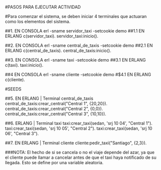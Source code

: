 #PASOS PARA EJECUTAR ACTIVIDAD

#Para comenzar el sistema, se deben iniciar 4 terminales que actuaran como los elementos del sistema.

##1. EN CONSOLA
    erl -sname servidor_taxi -setcookie demo
##1.1 EN ERLANG
    c(servidor_taxi).
    servidor_taxi:inicio().

##2. EN CONSOLA
    erl -sname central_de_taxis -setcookie demo
##2.1 EN ERLANG
    c(central_de_taxis).
    central_de_taxis:inicio().

##3. EN CONSOLA
    erl -sname taxi -setcookie demo
##3.1 EN ERLANG
    c(taxi).
    taxi:inicio().

##4 EN CONSOLA
    erl -sname cliente -setcookie demo
#$4.1 EN ERLANG
    c(cliente).

#SEEDS

##5. EN ERLANG | Terminal central_de_taxis
    central_de_taxis:crear_central("Central 1", {20,20}).
    central_de_taxis:crear_central("Central 2", {0,0}).
    central_de_taxis:crear_central("Central 3", {10,10}).

##6. ERLANG | Terminal taxi
    taxi:crear_taxi(sedan, 'srj 10 04', "Central 1").
    taxi:crear_taxi(sedan, 'srj 10 05', "Central 2").
    taxi:crear_taxi(sedan, 'srj 10 06', "Central 3").

##7. EN ERLANG | Terminal cliente
    cliente:pedir_taxi("Santiago", {2,3}).

###NOTA: El hecho de si se cancela o no el viaje depende del azar, ya que el cliente puede llamar a cancelar antes de que el taxi haya notificado de su llegada. Esto se define por una variable aleatoria.